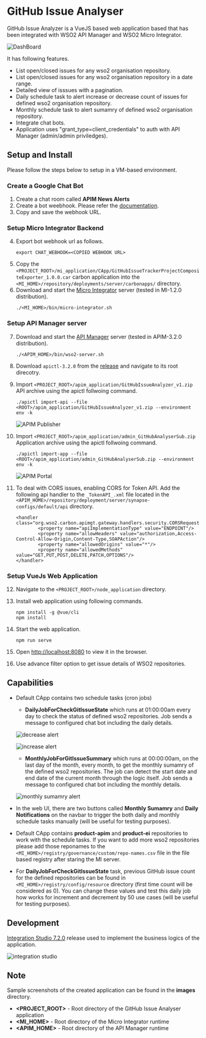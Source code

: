 # GitHub Issue Analyser

GitHub Issue Analyzer is a VueJS based web application based that has been integrated with WSO2 API Manager and WSO2 Micro Integrator. 

![DashBoard](images/dashboard.png)

It has following features.

- List open/closed issues for any wso2 organisation repository.
- List open/closed issues for any wso2 organisation repository in a date range.
- Detailed view of isssues with a pagination.
- Daily schedule task to alert increase or decrease count of issues for defined wso2 organisation repository.
- Monthly schedule task to alert sumamry of defined wso2 organisation repository.
- Integrate chat bots.
- Application uses "grant_type=client_credentials" to auth with API Manager (admin/admin priviledges).

## Setup and Install
Please follow the steps below to setup in a VM-based environment.

### Create a Google Chat Bot
1. Create a chat room called **APIM News Alerts**
2. Create a bot weebhook. Please refer the [documentation](https://developers.google.com/hangouts/chat/how-tos/webhooks#define_an_incoming_webhook).
3. Copy and save the webhook URL. 

### Setup Micro Integrator Backend
4. Export bot webhook url as follows.
    ```
    export CHAT_WEBHOOK=<COPIED WEBHOOK URL>
    ```
5. Copy the `<PROJECT_ROOT>/mi_application/CApp/GitHubIssueTrackerProjectCompositeExporter_1.0.0.car` carbon application into the `<MI_HOME>/repository/deployments/server/carbonapps/` directory.
6. Download and start the [Micro Integrator](https://github.com/wso2/micro-integrator/releases/tag/v1.2.0) server (tested in MI-1.2.0 distribution).
    ```
    ./<MI_HOME>/bin/micro-integrator.sh
    ```

### Setup API Manager server
7. Download and start the [API Manager](https://github.com/wso2/product-apim/releases/tag/v3.2.0) server (tested in APIM-3.2.0 distribution).
    ```
    ./<APIM_HOME>/bin/wso2-server.sh
    ```
8. Download `apictl-3.2.0` from the [release](https://github.com/wso2/product-apim-tooling/releases/tag/v3.2.0) and navigate to its root direcotry.
9. Import `<PROJECT_ROOT>/apim_application/GitHubIssueAnalyzer_v1.zip` API archive using the apictl follwoing command.
    ```
    ./apictl import-api --file <ROOT>/apim_application/GitHubIssueAnalyzer_v1.zip --environment env -k
    ```
    ![APIM Publisher](images/apim_api.png)

10. Import `<PROJECT_ROOT>/apim_application/admin_GitHubAnalyserSub.zip` Application archive using the apictl follwoing command.
    ```
    ./apictl import-app --file <ROOT>/apim_application/admin_GitHubAnalyserSub.zip --environment env -k
    ``` 
    ![APIM Portal](images/apim_app.png)
11. To deal with CORS issues, enabling CORS for Token API. Add the following api handler to the `_TokenAPI_.xml` file located in the `<APIM_HOME>/repository/deployment/server/synapse-configs/default/api` directory.
    ```    
    <handler class="org.wso2.carbon.apimgt.gateway.handlers.security.CORSRequestHandler">
            <property name="apiImplementationType" value="ENDPOINT"/>
            <property name="allowHeaders" value="authorization,Access-Control-Allow-Origin,Content-Type,SOAPAction"/>
            <property name="allowedOrigins" value="*"/>
            <property name="allowedMethods" value="GET,PUT,POST,DELETE,PATCH,OPTIONS"/>
    </handler>
    ```
### Setup VueJs Web Application
12. Navigate to the `<PROJECT_ROOT>/node_application` directory.
13. Install web application using following commands.
    ```
    npm install -g @vue/cli
    npm install
    ```
14. Start the web application.
    ```
    npm run serve
    ```
15. Open [http://localhost:8080](http://localhost:8080) to view it in the browser.

16. Use advance filter option to get issue details of WSO2 repositories.

## Capabilities
- Default CApp contains two schedule tasks (cron jobs)      
    - **DailyJobForCheckGitIssueState** which runs at 01:00:00am every day to check the status of defined wso2 repositories. Job sends a message to configured chat bot including the daily details.
    
    ![decrease alert](images/decrease_alert.png)

    ![increase alert](images/increase_alert.png)
    
    - **MonthlyJobForGitIssueSummary** which runs at 00:00:00am, on the last day of the month, every month, to get the monthly sumamry of the defined wso2 repositories. The job can detect the start date and end date of the current month through the logic itself. Job sends a message to configured chat bot including the monthly details.

    ![monthly sumamry alert](images/monthly_summary.png)

- In the web UI, there are two buttons called **Monthly Sumamry** and **Daily Notifications** on the navbar to trigger the both daily and monthly schedule tasks manually (will be useful for testing purposes). 

- Default CApp contains **product-apim** and **product-ei** repositories to work with the schedule tasks. If you want to add more wso2 repositories please add those reponames to the `<MI_HOME>/registry/governance/custom/repo-names.csv` file in the file based registry after staring the MI server.   

- For **DailyJobForCheckGitIssueState** task, previous GitHub issue count for the defined repositories can be found in `<MI_HOME>/registry/config/resource` directory (first time count will be considered as 0). You can change these values and test this daily job how works for increment and decrement by 50 use cases (will be useful for testing purposes).

## Development
[Integration Studio 7.2.0](https://github.com/wso2/integration-studio/releases/tag/v7.2.0) release used to implement the business logics of the application.

![integration studio](images/mi_integration_project.png)

## Note
Sample screenshots of the created application can be found in the **images** directory.

- **<PROJECT_ROOT>** - Root directory of the GitHub Issue Analyser application
- **<MI_HOME>** - Root directory of the Micro Integrator runtime
- **<APIM_HOME>** - Root directory of the API Manager runtime
